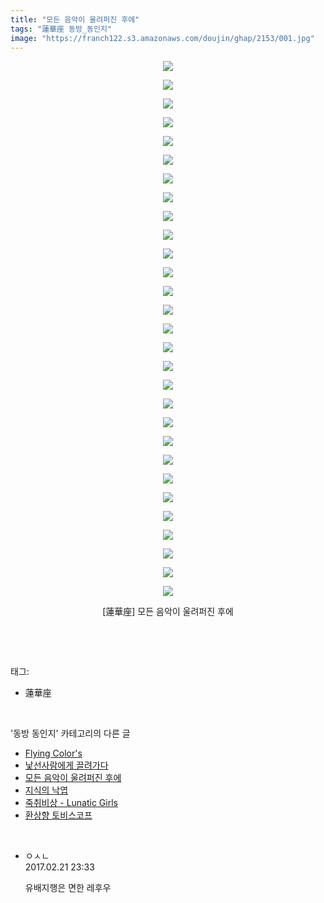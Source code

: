 ```yaml
---
title: "모든 음악이 울려퍼진 후에"
tags: "蓮華座 동방_동인지"
image: "https://franch122.s3.amazonaws.com/doujin/ghap/2153/001.jpg"
---
```

<div class="article">
<p style="text-align: center; clear: none; float: none;"><img src="{{ site.imgserver4 }}/ghap/2153/001.jpg"/></p>
<p style="text-align: center; clear: none; float: none;"><img src="{{ site.imgserver4 }}/ghap/2153/002.jpg"/></p>
<p style="text-align: center; clear: none; float: none;"><img src="{{ site.imgserver4 }}/ghap/2153/003.jpg"/></p>
<p style="text-align: center; clear: none; float: none;"><img src="{{ site.imgserver4 }}/ghap/2153/004.jpg"/></p>
<p style="text-align: center; clear: none; float: none;"><img src="{{ site.imgserver4 }}/ghap/2153/005.jpg"/></p>
<p style="text-align: center; clear: none; float: none;"><img src="{{ site.imgserver4 }}/ghap/2153/006.jpg"/></p>
<p style="text-align: center; clear: none; float: none;"><img src="{{ site.imgserver4 }}/ghap/2153/007.jpg"/></p>
<p style="text-align: center; clear: none; float: none;"><img src="{{ site.imgserver4 }}/ghap/2153/008.jpg"/></p>
<p style="text-align: center; clear: none; float: none;"><img src="{{ site.imgserver4 }}/ghap/2153/009.jpg"/></p>
<p style="text-align: center; clear: none; float: none;"><img src="{{ site.imgserver4 }}/ghap/2153/010.jpg"/></p>
<p style="text-align: center; clear: none; float: none;"><img src="{{ site.imgserver4 }}/ghap/2153/011.jpg"/></p>
<p style="text-align: center; clear: none; float: none;"><img src="{{ site.imgserver4 }}/ghap/2153/012.jpg"/></p>
<p style="text-align: center; clear: none; float: none;"><img src="{{ site.imgserver4 }}/ghap/2153/013.jpg"/></p>
<p style="text-align: center; clear: none; float: none;"><img src="{{ site.imgserver4 }}/ghap/2153/014.jpg"/></p>
<p style="text-align: center; clear: none; float: none;"><img src="{{ site.imgserver4 }}/ghap/2153/015.jpg"/></p>
<p style="text-align: center; clear: none; float: none;"><img src="{{ site.imgserver4 }}/ghap/2153/016.jpg"/></p>
<p style="text-align: center; clear: none; float: none;"><img src="{{ site.imgserver4 }}/ghap/2153/017.jpg"/></p>
<p style="text-align: center; clear: none; float: none;"><img src="{{ site.imgserver4 }}/ghap/2153/018.jpg"/></p>
<p style="text-align: center; clear: none; float: none;"><img src="{{ site.imgserver4 }}/ghap/2153/019.jpg"/></p>
<p style="text-align: center; clear: none; float: none;"><img src="{{ site.imgserver4 }}/ghap/2153/020.jpg"/></p>
<p style="text-align: center; clear: none; float: none;"><img src="{{ site.imgserver4 }}/ghap/2153/021.jpg"/></p>
<p style="text-align: center; clear: none; float: none;"><img src="{{ site.imgserver4 }}/ghap/2153/022.jpg"/></p>
<p style="text-align: center; clear: none; float: none;"><img src="{{ site.imgserver4 }}/ghap/2153/023.jpg"/></p>
<p style="text-align: center; clear: none; float: none;"><img src="{{ site.imgserver4 }}/ghap/2153/024.jpg"/></p>
<p style="text-align: center; clear: none; float: none;"><img src="{{ site.imgserver4 }}/ghap/2153/025.jpg"/></p>
<p style="text-align: center; clear: none; float: none;"><img src="{{ site.imgserver4 }}/ghap/2153/026.jpg"/></p>
<p style="text-align: center; clear: none; float: none;"><img src="{{ site.imgserver4 }}/ghap/2153/027.jpg"/></p>
<p style="text-align: center; clear: none; float: none;"><img src="{{ site.imgserver4 }}/ghap/2153/028.jpg"/></p>
<p style="text-align: center; clear: none; float: none;"><img src="{{ site.imgserver4 }}/ghap/2153/029.jpg"/></p>
<p style="text-align: center; clear: none; float: none;">[蓮華座] 모든 음악이 울려퍼진 후에</p>
<p><br/></p>
</div><br/>
<div class="tagTrail">
<p>태그: </p>
<ul>
<li>蓮華座</li>
</ul>
</div><br/>
<div class="another">
<p>'동방 동인지' 카테고리의 다른 글</p>
<ul>
<li><a href="/ghap_2155">Flying Color's</a></li>
<li><a href="/ghap_2154">낯선사람에게 끌려가다</a></li>
<li><a href="/ghap_2153">모든 음악이 울려퍼진 후에</a></li>
<li><a href="/ghap_2152">지식의 낙엽</a></li>
<li><a href="/ghap_2150">죽취비상 - Lunatic Girls</a></li>
<li><a href="/ghap_2149">환상향 토비스코프</a></li>
</ul>
</div><br/>
<div class="cb_module cb_fluid">
<div class="cb_wrt cb_profile">
<div class="comment">
<ul>
<li class="cb_thumb_off" id="comment14921691">
<div class="cb_comment_area">
<div class="cb_info_area">
<div class="cb_section">
<span class="cb_nick_name">ㅇㅅㄴ</span>
</div>
<div class="cb_section">
<span class="cb_date">2017.02.21 23:33 </span>
</div>
</div>
<div class="cb_dsc_comment">
<p class="cb_dsc">
											유배지행은 면한 레후우
										</p>
</div>
</div></li>
</ul>
</div>
</div><!-- commentList close -->
</div><br/>

